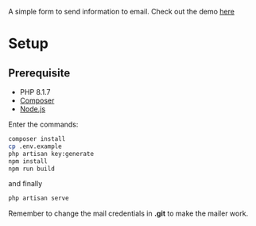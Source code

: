 A simple form to send information to email. 
Check out the demo [here](https://simple-form-email.qhaixan.com/)

# Setup
## Prerequisite
- PHP 8.1.7
- [Composer](https://getcomposer.org/)
- [Node.js](https://nodejs.org/en/)

Enter the commands:
```sh
composer install
cp .env.example
php artisan key:generate
npm install
npm run build
```
and finally
```sh
php artisan serve
```

Remember to change the mail credentials in **.git** to make the mailer work.
